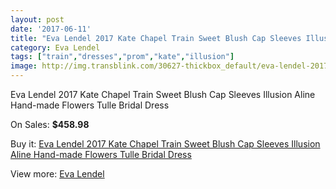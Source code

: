 ```yaml
---
layout: post
date: '2017-06-11'
title: "Eva Lendel 2017 Kate Chapel Train Sweet Blush Cap Sleeves Illusion Aline Hand-made Flowers Tulle Bridal Dress"
category: Eva Lendel
tags: ["train","dresses","prom","kate","illusion"]
image: http://img.transblink.com/30627-thickbox_default/eva-lendel-2017-kate-chapel-train-sweet-blush-cap-sleeves-illusion-aline-hand-made-flowers-tulle-bridal-dress.jpg
---
```

Eva Lendel 2017 Kate Chapel Train Sweet Blush Cap Sleeves Illusion Aline Hand-made Flowers Tulle Bridal Dress

On Sales: **$458.98**
<a href="https://www.transblink.com/en/eva-lendel/10286-eva-lendel-2017-kate-chapel-train-sweet-blush-cap-sleeves-illusion-aline-hand-made-flowers-tulle-bridal-dress.html"><amp-img layout="responsive" width="600" height="600" src="//img.transblink.com/30627-thickbox_default/eva-lendel-2017-kate-chapel-train-sweet-blush-cap-sleeves-illusion-aline-hand-made-flowers-tulle-bridal-dress.jpg" alt="Eva Lendel 2017 Kate Chapel Train Sweet Blush Cap Sleeves Illusion Aline Hand-made Flowers Tulle Bridal Dress 0" /></a>
<a href="https://www.transblink.com/en/eva-lendel/10286-eva-lendel-2017-kate-chapel-train-sweet-blush-cap-sleeves-illusion-aline-hand-made-flowers-tulle-bridal-dress.html"><amp-img layout="responsive" width="600" height="600" src="//img.transblink.com/30633-thickbox_default/eva-lendel-2017-kate-chapel-train-sweet-blush-cap-sleeves-illusion-aline-hand-made-flowers-tulle-bridal-dress.jpg" alt="Eva Lendel 2017 Kate Chapel Train Sweet Blush Cap Sleeves Illusion Aline Hand-made Flowers Tulle Bridal Dress 1" /></a>
<a href="https://www.transblink.com/en/eva-lendel/10286-eva-lendel-2017-kate-chapel-train-sweet-blush-cap-sleeves-illusion-aline-hand-made-flowers-tulle-bridal-dress.html"><amp-img layout="responsive" width="600" height="600" src="//img.transblink.com/30632-thickbox_default/eva-lendel-2017-kate-chapel-train-sweet-blush-cap-sleeves-illusion-aline-hand-made-flowers-tulle-bridal-dress.jpg" alt="Eva Lendel 2017 Kate Chapel Train Sweet Blush Cap Sleeves Illusion Aline Hand-made Flowers Tulle Bridal Dress 2" /></a>
<a href="https://www.transblink.com/en/eva-lendel/10286-eva-lendel-2017-kate-chapel-train-sweet-blush-cap-sleeves-illusion-aline-hand-made-flowers-tulle-bridal-dress.html"><amp-img layout="responsive" width="600" height="600" src="//img.transblink.com/30631-thickbox_default/eva-lendel-2017-kate-chapel-train-sweet-blush-cap-sleeves-illusion-aline-hand-made-flowers-tulle-bridal-dress.jpg" alt="Eva Lendel 2017 Kate Chapel Train Sweet Blush Cap Sleeves Illusion Aline Hand-made Flowers Tulle Bridal Dress 3" /></a>
<a href="https://www.transblink.com/en/eva-lendel/10286-eva-lendel-2017-kate-chapel-train-sweet-blush-cap-sleeves-illusion-aline-hand-made-flowers-tulle-bridal-dress.html"><amp-img layout="responsive" width="600" height="600" src="//img.transblink.com/30630-thickbox_default/eva-lendel-2017-kate-chapel-train-sweet-blush-cap-sleeves-illusion-aline-hand-made-flowers-tulle-bridal-dress.jpg" alt="Eva Lendel 2017 Kate Chapel Train Sweet Blush Cap Sleeves Illusion Aline Hand-made Flowers Tulle Bridal Dress 4" /></a>
<a href="https://www.transblink.com/en/eva-lendel/10286-eva-lendel-2017-kate-chapel-train-sweet-blush-cap-sleeves-illusion-aline-hand-made-flowers-tulle-bridal-dress.html"><amp-img layout="responsive" width="600" height="600" src="//img.transblink.com/30629-thickbox_default/eva-lendel-2017-kate-chapel-train-sweet-blush-cap-sleeves-illusion-aline-hand-made-flowers-tulle-bridal-dress.jpg" alt="Eva Lendel 2017 Kate Chapel Train Sweet Blush Cap Sleeves Illusion Aline Hand-made Flowers Tulle Bridal Dress 5" /></a>
<a href="https://www.transblink.com/en/eva-lendel/10286-eva-lendel-2017-kate-chapel-train-sweet-blush-cap-sleeves-illusion-aline-hand-made-flowers-tulle-bridal-dress.html"><amp-img layout="responsive" width="600" height="600" src="//img.transblink.com/30628-thickbox_default/eva-lendel-2017-kate-chapel-train-sweet-blush-cap-sleeves-illusion-aline-hand-made-flowers-tulle-bridal-dress.jpg" alt="Eva Lendel 2017 Kate Chapel Train Sweet Blush Cap Sleeves Illusion Aline Hand-made Flowers Tulle Bridal Dress 6" /></a>

Buy it: [Eva Lendel 2017 Kate Chapel Train Sweet Blush Cap Sleeves Illusion Aline Hand-made Flowers Tulle Bridal Dress](https://www.transblink.com/en/eva-lendel/10286-eva-lendel-2017-kate-chapel-train-sweet-blush-cap-sleeves-illusion-aline-hand-made-flowers-tulle-bridal-dress.html "Eva Lendel 2017 Kate Chapel Train Sweet Blush Cap Sleeves Illusion Aline Hand-made Flowers Tulle Bridal Dress")

View more: [Eva Lendel](https://www.transblink.com/en/95-eva-lendel "Eva Lendel")